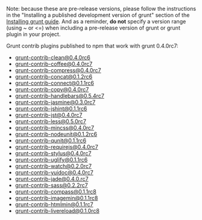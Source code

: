 Note: because these are pre-release versions, please follow the instructions in the "Installing a published development version of grunt" section of the [Installing grunt guide](https://github.com/gruntjs/grunt/wiki/Installing-grunt). And as a reminder, **do not** specify a version range (using ~ or <=) when including a pre-release version of grunt or grunt plugin in your project.

Grunt contrib plugins published to npm that work with grunt 0.4.0rc7:
- grunt-contrib-clean@0.4.0rc6
- grunt-contrib-coffee@0.4.0rc7
- grunt-contrib-compress@0.4.0rc7
- grunt-contrib-concat@0.1.2rc6
- grunt-contrib-connect@0.1.1rc6
- grunt-contrib-copy@0.4.0rc7
- grunt-contrib-handlebars@0.5.4rc7
- grunt-contrib-jasmine@0.3.0rc7
- grunt-contrib-jshint@0.1.1rc6
- grunt-contrib-jst@0.4.0rc7
- grunt-contrib-less@0.5.0rc7
- grunt-contrib-mincss@0.4.0rc7
- grunt-contrib-nodeunit@0.1.2rc6
- grunt-contrib-qunit@0.1.1rc6
- grunt-contrib-requirejs@0.4.0rc7
- grunt-contrib-stylus@0.4.0rc7
- grunt-contrib-uglify@0.1.1rc6
- grunt-contrib-watch@0.2.0rc7
- grunt-contrib-yuidoc@0.4.0rc7
- grunt-contrib-jade@0.4.0.rc7
- grunt-contrib-sass@0.2.2rc7
- grunt-contrib-compass@0.1.1rc8
- grunt-contrib-imagemin@0.1.1rc8
- grunt-contrib-htmlmin@0.1.1rc7
- grunt-contrib-livereload@0.1.0rc8